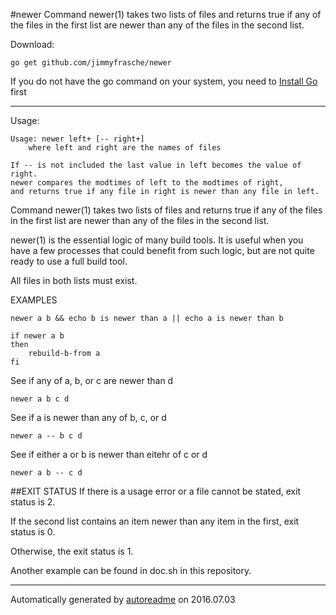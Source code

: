 #newer
Command newer(1) takes two lists of files and returns true if any of the files in the first list are newer than any of the files in the second list.

Download:
```shell
go get github.com/jimmyfrasche/newer
```
If you do not have the go command on your system, you need to [Install Go](http://golang.org/doc/install) first
* * *
Usage:
```
Usage: newer left+ [-- right+]
	where left and right are the names of files

If -- is not included the last value in left becomes the value of right.
newer compares the modtimes of left to the modtimes of right,
and returns true if any file in right is newer than any file in left.
```

Command newer(1) takes two lists of files and returns true if any of the files
in the first list are newer than any of the files in the second list.

newer(1) is the essential logic of many build tools.
It is useful when you have a few processes that could benefit
from such logic, but are not quite ready to use a full build tool.

All files in both lists must exist.

EXAMPLES

```
newer a b && echo b is newer than a || echo a is newer than b

if newer a b
then
	rebuild-b-from a
fi
```

See if any of a, b, or c are newer than d

```
newer a b c d
```

See if a is newer than any of b, c, or d

```
newer a -- b c d
```

See if either a or b is newer than eitehr of c or d

```
newer a b -- c d
```

##EXIT STATUS
If there is a usage error or a file cannot be stated, exit status is 2.

If the second list contains an item newer than any item in the first,
exit status is 0.

Otherwise, the exit status is 1.



Another example can be found in doc.sh in this repository.

* * *
Automatically generated by [autoreadme](https://github.com/jimmyfrasche/autoreadme) on 2016.07.03

